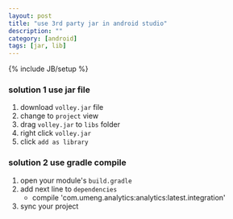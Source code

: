```yaml
---
layout: post
title: "use 3rd party jar in android studio"
description: ""
category: [android]
tags: [jar, lib]
---
```

{% include JB/setup %}


### solution 1 use jar file

1. download `volley.jar` file
1. change to `project` view
1. drag `volley.jar` to `libs` folder
1. right click `volley.jar`
1. click `add as library`

### solution 2 use gradle compile

1. open your module's `build.gradle`
1. add next line to `dependencies`
    * compile 'com.umeng.analytics:analytics:latest.integration'
1. sync your project